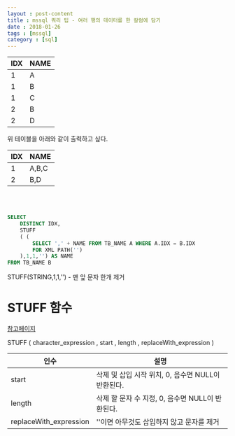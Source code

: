 ```yaml
---
layout : post-content
title : mssql 쿼리 팁 - 여러 행의 데이터를 한 칼럼에 담기
date : 2018-01-26
tags : [mssql]
category : [sql]
---
```


<table class="half">
<thead>
	<tr><th>IDX</th><th>NAME </th></tr>
</thead>
<tbody>
	<tr><td>1</td><td>A</td></tr>
	<tr><td>1</td><td>B</td></tr>
	<tr><td>1</td><td>C</td></tr>
	<tr><td>2</td><td>B</td></tr>
	<tr><td>2</td><td>D</td></tr>
</tbody>
</table>

위 테이블을 아래와 같이 출력하고 싶다.   

<table class="half">
<thead>
	<tr><th>IDX</th><th>NAME </th></tr>
</thead>
<tbody>
	<tr><td>1</td><td>A,B,C</td></tr>
	<tr><td>2</td><td>B,D</td></tr>	
</tbody>
</table> 

<br/><br/>

```sql
SELECT 
	DISTINCT IDX,
	STUFF
	( (
		SELECT ',' + NAME FROM TB_NAME A WHERE A.IDX = B.IDX
		FOR XML PATH('')
	),1,1,'') AS NAME
FROM TB_NAME B
```

STUFF(STRING,1,1,'') - 맨 앞 문자 한개 제거

# STUFF 함수

[참고페이지](https://docs.microsoft.com/ko-kr/sql/t-sql/functions/stuff-transact-sql)

STUFF ( character_expression , start , length , replaceWith_expression )

<table>
<thead>
	<tr><th>인수</th><th>설명</th></tr>
</thead>
<tbody>
	<tr><td>start</td><td>삭제 및 삽입 시작 위치, 0, 음수면 NULL이 반환된다.</td></tr>
	<tr><td>length</td><td>삭제 할 문자 수 지정, 0, 음수면 NULL이 반환된다.</td></tr>	
	<tr><td>replaceWith_expression </td><td>''이면 아무것도 삽입하지 않고 문자를 제거</td></tr>	
</tbody>
</table>
















